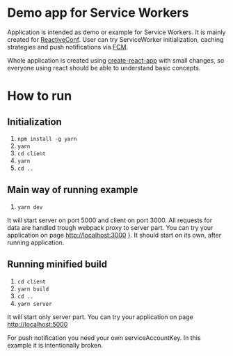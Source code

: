 # Demo app for Service Workers

Application is intended as demo or example for Service Workers. It is mainly created for [ReactiveConf](https://reactiveconf.com/). 
User can try ServiceWorker initialization, caching strategies and push notifications via [FCM](https://firebase.google.com/docs/cloud-messaging/).

Whole application is created using [create-react-app](https://github.com/facebook/create-react-app) with small changes, so everyone using react should be able to understand basic concepts.
# How to run
## Initialization
1. `npm install -g yarn`
1. `yarn`
1. `cd client`
1. `yarn`
1. `cd ..`

## Main way of running example
1. `yarn dev`

It will start server on port 5000 and client on port 3000. All requests for data are handled trough webpack proxy to server part. You can try your application on page <http://localhost:3000> }. It should start on its own, after running application.

## Running minified build
1. `cd client`
1. `yarn build`
1. `cd ..`
1. `yarn server`

It will start only server part. You can try your application on page <http://localhost:5000>


For push notification you need your own serviceAccountKey. In this example it is intentionally broken.